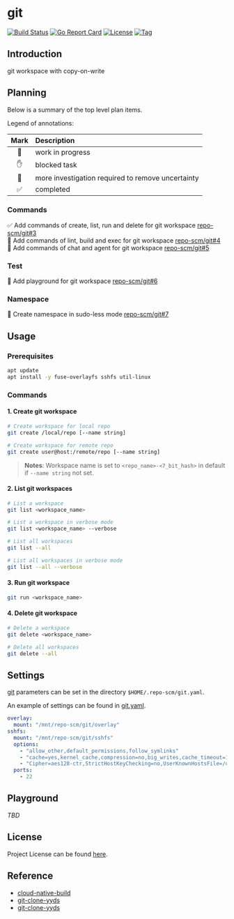# git

[![Build Status](https://github.com/repo-scm/git/workflows/ci/badge.svg?branch=main&event=push)](https://github.com/repo-scm/git/actions?query=workflow%3Aci)
[![Go Report Card](https://goreportcard.com/badge/github.com/repo-scm/git)](https://goreportcard.com/report/github.com/repo-scm/git)
[![License](https://img.shields.io/github/license/repo-scm/git.svg)](https://github.com/repo-scm/git/blob/main/LICENSE)
[![Tag](https://img.shields.io/github/tag/repo-scm/git.svg)](https://github.com/repo-scm/git/tags)



## Introduction

git workspace with copy-on-write



## Planning

Below is a summary of the top level plan items.

Legend of annotations:

| Mark | Description                                       |
|:----:|:--------------------------------------------------|
|  🏃  | work in progress                                  |
|  ✋  | blocked task                                      |
|  🔵  | more investigation required to remove uncertainty |
|  ✅  | completed                                         |

### Commands

✅ Add commands of create, list, run and delete for git workspace [repo-scm/git#3](https://github.com/repo-scm/git/issues/3)  
🏃 Add commands of lint, build and exec for git workspace [repo-scm/git#4](https://github.com/repo-scm/git/issues/4)  
🏃 Add commands of chat and agent for git workspace [repo-scm/git#5](https://github.com/repo-scm/git/issues/5)

### Test

🏃 Add playground for git workspace [repo-scm/git#6](https://github.com/repo-scm/git/issues/6)

### Namespace

🔵 Create namespace in sudo-less mode [repo-scm/git#7](https://github.com/repo-scm/git/issues/7)



## Usage

### Prerequisites

```bash
apt update
apt install -y fuse-overlayfs sshfs util-linux
```

### Commands

#### 1. Create git workspace

```bash
# Create workspace for local repo
git create /local/repo [--name string]

# Create workspace for remote repo
git create user@host:/remote/repo [--name string]
```

> **Notes**: Workspace name is set to `<repo_name>-<7_bit_hash>` in default if `--name string` not set.

#### 2. List git workspaces

```bash
# List a workspace
git list <workspace_name>

# List a workspace in verbose mode
git list <workspace_name> --verbose

# List all workspaces
git list --all

# List all workspaces in verbose mode
git list --all --verbose
```

#### 3. Run git workspace

```bash
git run <workspace_name>
```

#### 4. Delete git workspace

```bash
# Delete a workspace
git delete <workspace_name>

# Delete all workspaces
git delete --all
```



## Settings

[git](https://github.com/repo-scm/git) parameters can be set in the directory `$HOME/.repo-scm/git.yaml`.

An example of settings can be found in [git.yaml](https://github.com/repo-scm/git/blob/main/config/git.yaml).

```yaml
overlay:
  mount: "/mnt/repo-scm/git/overlay"
sshfs:
  mount: "/mnt/repo-scm/git/sshfs"
  options:
    - "allow_other,default_permissions,follow_symlinks"
    - "cache=yes,kernel_cache,compression=no,big_writes,cache_timeout=115200"
    - "Cipher=aes128-ctr,StrictHostKeyChecking=no,UserKnownHostsFile=/dev/null"
  ports:
    - 22
```



## Playground

*TBD*



## License

Project License can be found [here](LICENSE).



## Reference

- [cloud-native-build](https://docs.cnb.cool/zh/)
- [git-clone-yyds](https://cloud.tencent.com/developer/article/2456809)
- [git-clone-yyds](https://cnb.cool/cnb/cool/git-clone-yyds)
